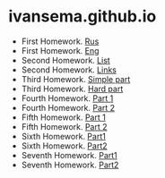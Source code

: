 # ivansema.github.io
- First Homework. [Rus](https://ivansema.github.io/homework1/ru.html)
- First Homework. [Eng](https://ivansema.github.io/homework1/eng.html)
- Second Homework. [List](https://ivansema.github.io/homework2/list.html)
- Second Homework. [Links](https://ivansema.github.io/homework2/links.html) 
- Third Homework. [Simple part](https://ivansema.github.io/homework3.simple/)
- Third Homework. [Hard part](https://ivansema.github.io/homework3.hard/)
- Fourth Homework. [Part 1](https://ivansema.github.io/homework4.part1/)
- Fourth Homework. [Part 2](https://ivansema.github.io/homework4.part2/)
- Fifth Homework. [Part 1](https://ivansema.github.io/homework5.part1/)
- Fifth Homework. [Part 2](https://ivansema.github.io/homework5.part2/)
- Sixth Homework. [Part1](https://ivansema.github.io/homework6.part1/)
- Sixth Homework. [Part2](https://ivansema.github.io/homework6.part2/index.html)
- Seventh Homework. [Part1](https://ivansema.github.io/homework7part1/)
- Seventh Homework. [Part2](https://ivansema.github.io/homework7.part2/)
